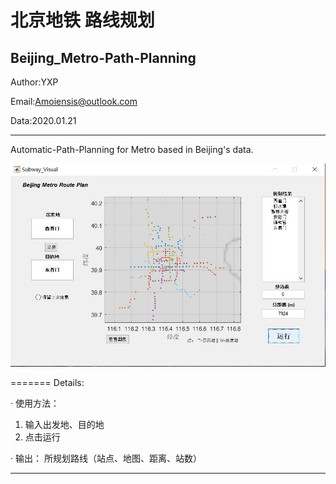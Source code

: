 北京地铁 路线规划
======================================================================
Beijing_Metro-Path-Planning
---------------------------------------

Author:YXP

Email:Amoiensis@outlook.com

Data:2020.01.21
***************************************
Automatic-Path-Planning for Metro based in Beijing's data.

![image](https://github.com/Amoiensis/Beijing-Metro-Path-Planning/blob/master/picture_%E5%BC%95%E7%94%A8%E5%9B%BE%E7%89%87/pic_demo1.JPG)

=======
Details:

· 使用方法：
1. 输入出发地、目的地
2. 点击运行

· 输出：
所规划路线（站点、地图、距离、站数）
***************************************
